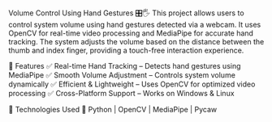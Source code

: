Volume Control Using Hand Gestures 🎛️🖐️
This project allows users to control system volume using hand gestures detected via a webcam. It uses OpenCV for real-time video processing and MediaPipe for accurate hand tracking. The system adjusts the volume based on the distance between the thumb and index finger, providing a touch-free interaction experience.

🚀 Features
✅ Real-time Hand Tracking – Detects hand gestures using MediaPipe
✅ Smooth Volume Adjustment – Controls system volume dynamically
✅ Efficient & Lightweight – Uses OpenCV for optimized video processing
✅ Cross-Platform Support – Works on Windows & Linux

🔧 Technologies Used
🔹 Python | OpenCV | MediaPipe | Pycaw
